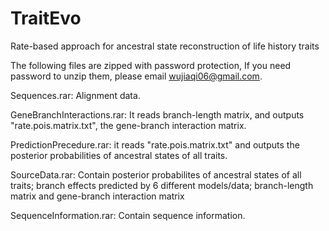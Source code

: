 # TraitEvo
Rate-based approach for ancestral state reconstruction of life history traits

The following files are zipped with password protection, If you need password to unzip them, please email wujiaqi06@gmail.com.

Sequences.rar: Alignment data.

GeneBranchInteractions.rar: It reads branch-length matrix, and outputs "rate.pois.matrix.txt", the gene-branch interaction matrix.

PredictionPrecedure.rar: it reads "rate.pois.matrix.txt" and outputs the posterior probabilities of ancestral states of all traits.

SourceData.rar: Contain posterior probabilites of ancestral states of all traits; branch effects predicted by 6 different models/data; branch-length matrix and gene-branch interaction matrix

SequenceInformation.rar: Contain sequence information.
